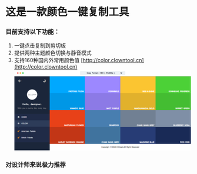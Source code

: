 # 这是一款颜色一键复制工具
### 目前支持以下功能：
1. 一键点击复制到剪切板
2. 提供两种主题颜色切换与静音模式
3. 支持160种国内外常用颜色值
[http://color.clowntool.cn](http://color.clowntool.cn)
![xiaoguo.png](xiaoguo.png)
### 对设计师来说极力推荐
